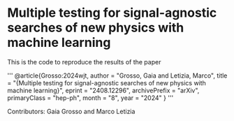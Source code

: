 # Multiple testing for signal-agnostic searches of new physics with machine learning

This is the code to reproduce the results of the paper

'''
@article{Grosso:2024wjt,
    author = "Grosso, Gaia and Letizia, Marco",
    title = "{Multiple testing for signal-agnostic searches of new physics with machine learning}",
    eprint = "2408.12296",
    archivePrefix = "arXiv",
    primaryClass = "hep-ph",
    month = "8",
    year = "2024"
}
'''

Contributors: Gaia Grosso and Marco Letizia
